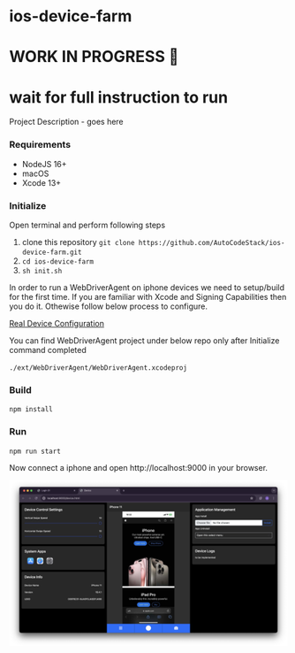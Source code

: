 # ios-device-farm

# WORK IN PROGRESS :construction:

# wait for full instruction to run

Project Description - goes here

### Requirements

- NodeJS 16+
- macOS
- Xcode 13+

### Initialize

Open terminal and perform following steps

1. clone this repository `git clone https://github.com/AutoCodeStack/ios-device-farm.git`
2. `cd ios-device-farm`
3. `sh init.sh`

In order to run a WebDriverAgent on iphone devices we need to setup/build for the first time. If you are familiar with Xcode and Signing Capabilities then you do it. Othewise follow below process to configure.

[Real Device Configuration](https://github.com/appium/appium-xcuitest-driver/blob/master/docs/preparation/real-device-config.md)

You can find WebDriverAgent project under below repo only after Initialize command completed

`./ext/WebDriverAgent/WebDriverAgent.xcodeproj`

### Build

```nodejs
npm install
```

### Run

```nodejs
npm run start
```

Now connect a iphone and open http://localhost:9000 in your browser.

![ios-device-farm](https://github.com/AutoCodeStack/ios-device-farm/blob/main/images/idf-screenshot-01.png)
